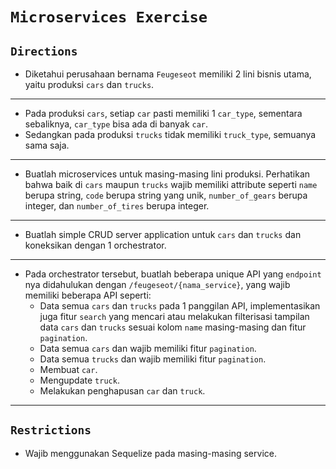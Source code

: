# `Microservices Exercise`

## `Directions`
- Diketahui perusahaan bernama `Feugeseot` memiliki 2 lini bisnis utama, yaitu produksi `cars` dan `trucks`.
***
- Pada produksi `cars`, setiap `car` pasti memiliki 1 `car_type`, sementara sebaliknya, `car_type` bisa ada di banyak `car`.
- Sedangkan pada produksi `trucks` tidak memiliki `truck_type`, semuanya sama saja.
***
- Buatlah microservices untuk masing-masing lini produksi. Perhatikan bahwa baik di `cars` maupun `trucks` wajib memiliki attribute seperti `name` berupa string, `code` berupa string yang unik, `number_of_gears` berupa integer, dan `number_of_tires` berupa integer.
***
- Buatlah simple CRUD server application untuk `cars` dan `trucks` dan koneksikan dengan 1 orchestrator.
***
- Pada orchestrator tersebut, buatlah beberapa unique API yang `endpoint` nya didahulukan dengan `/feugeseot/{nama_service}`, yang wajib memiliki beberapa API seperti:
    - Data semua `cars` dan `trucks` pada 1 panggilan API, implementasikan juga fitur `search` yang mencari atau melakukan filterisasi
    tampilan data `cars` dan `trucks` sesuai kolom `name` masing-masing dan fitur `pagination`.
    - Data semua `cars` dan wajib memiliki fitur `pagination`.
    - Data semua `trucks` dan wajib memiliki fitur `pagination`.
    - Membuat `car`.
    - Mengupdate `truck`.
    - Melakukan penghapusan `car` dan `truck`.
***
## `Restrictions`
- Wajib menggunakan Sequelize pada masing-masing service.
